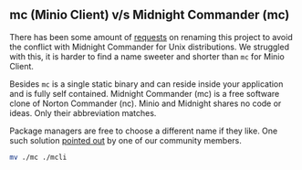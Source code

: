 ## mc (Minio Client) v/s Midnight Commander (mc)

There has been some amount of [requests](https://github.com/piensa/gnd/issues?q=is%3Aissue+midnight+commander+is%3Aclosed) on renaming this project to avoid the conflict with Midnight Commander for Unix distributions. We struggled with this, it is harder to find a name sweeter and shorter than `mc` for Minio Client.

Besides `mc` is a single static binary and can reside inside your application and is fully self contained. Midnight Commander (mc) is a free software clone of Norton Commander (nc). Minio and Midnight shares no code or ideas. Only their abbreviation matches.

Package managers are free to choose a different name if they like. One such solution [pointed out](https://github.com/piensa/gnd/issues/873#issuecomment-267583013) by one of our community members.

```sh
mv ./mc ./mcli
```
